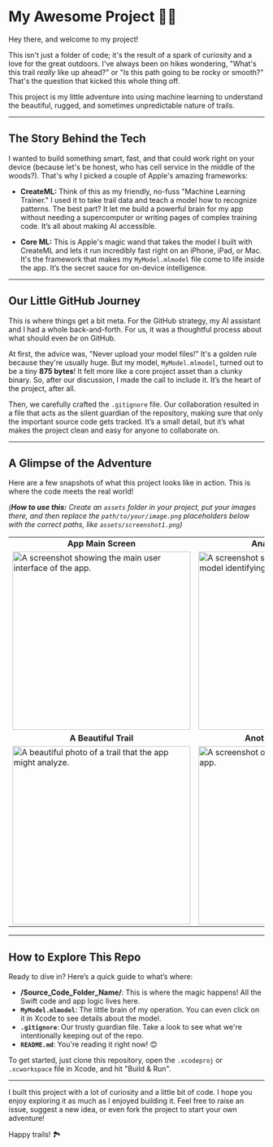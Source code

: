 # My Awesome Project 🌲👋

Hey there, and welcome to my project!

This isn't just a folder of code; it's the result of a spark of curiosity and a love for the great outdoors. I've always been on hikes wondering, "What's this trail *really* like up ahead?" or "Is this path going to be rocky or smooth?" That's the question that kicked this whole thing off.

This project is my little adventure into using machine learning to understand the beautiful, rugged, and sometimes unpredictable nature of trails.

***

## The Story Behind the Tech

I wanted to build something smart, fast, and that could work right on your device (because let's be honest, who has cell service in the middle of the woods?). That's why I picked a couple of Apple's amazing frameworks:

* **CreateML:** Think of this as my friendly, no-fuss "Machine Learning Trainer." I used it to take trail data and teach a model how to recognize patterns. The best part? It let me build a powerful brain for my app without needing a supercomputer or writing pages of complex training code. It’s all about making AI accessible.

* **Core ML:** This is Apple's magic wand that takes the model I built with CreateML and lets it run incredibly fast right on an iPhone, iPad, or Mac. It's the framework that makes my `MyModel.mlmodel` file come to life inside the app. It’s the secret sauce for on-device intelligence.

***

## Our Little GitHub Journey

This is where things get a bit meta. For the GitHub strategy, my AI assistant and I had a whole back-and-forth. For us, it was a thoughtful process about what should even *be* on GitHub.

At first, the advice was, "Never upload your model files!" It's a golden rule because they're usually huge. But my model, `MyModel.mlmodel`, turned out to be a tiny **875 bytes**! It felt more like a core project asset than a clunky binary. So, after our discussion, I made the call to include it. It’s the heart of the project, after all.

Then, we carefully crafted the `.gitignore` file. Our collaboration resulted in a file that acts as the silent guardian of the repository, making sure that only the important source code gets tracked. It’s a small detail, but it’s what makes the project clean and easy for anyone to collaborate on.

***

## A Glimpse of the Adventure

Here are a few snapshots of what this project looks like in action. This is where the code meets the real world!

*(**How to use this:** Create an `assets` folder in your project, put your images there, and then replace the `path/to/your/image.png` placeholders below with the correct paths, like `assets/screenshot1.png`)*

<table align="center">
  <tr>
    <td align="center"><strong>App Main Screen</strong></td>
    <td align="center"><strong>Analysis in Action</strong></td>
  </tr>
  <tr>
    <td><img src="path/to/your/image1.png" alt="A screenshot showing the main user interface of the app." width="350"></td>
    <td><img src="path/to/your/image2.png" alt="A screenshot showing the machine learning model identifying a feature on a trail." width="350"></td>
  </tr>
  <tr>
    <td align="center"><strong>A Beautiful Trail</strong></td>
    <td align="center"><strong>Another Cool Feature</strong></td>
  </tr>
   <tr>
    <td><img src="path/to/your/image3.png" alt="A beautiful photo of a trail that the app might analyze." width="350"></td>
    <td><img src="path/to/your/image4.png" alt="A screenshot of another feature within the app." width="350"></td>
  </tr>
</table>

***

## How to Explore This Repo

Ready to dive in? Here’s a quick guide to what’s where:

* **/Source_Code_Folder_Name/**: This is where the magic happens! All the Swift code and app logic lives here.
* **`MyModel.mlmodel`**: The little brain of my operation. You can even click on it in Xcode to see details about the model.
* **`.gitignore`**: Our trusty guardian file. Take a look to see what we're intentionally keeping out of the repo.
* **`README.md`**: You're reading it right now! 😊

To get started, just clone this repository, open the `.xcodeproj` or `.xcworkspace` file in Xcode, and hit "Build & Run".

---

I built this project with a lot of curiosity and a little bit of code. I hope you enjoy exploring it as much as I enjoyed building it. Feel free to raise an issue, suggest a new idea, or even fork the project to start your own adventure!

Happy trails! 🏞️
